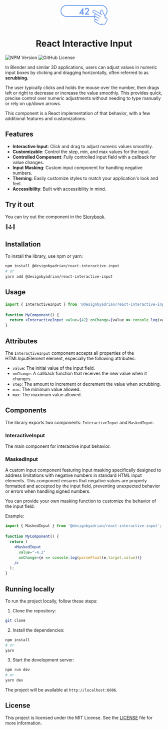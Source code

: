 <center>
  <img src="assets/interactive-input-icon.svg" alt="" height="64" aria-hidden="true" />
  <h1>React Interactive Input</h1>
</center>

![NPM Version](https://img.shields.io/npm/v/%40designbyadrian%2Freact-interactive-input?style=for-the-badge) ![GitHub License](https://img.shields.io/github/license/designbyadrian/react-interactive-input?style=for-the-badge)

In Blender and similar 3D applications, users can adjust values in numeric input boxes by clicking and dragging horizontally, often referred to as **scrubbing.**

The user typically clicks and holds the mouse over the number, then drags left or right to decrease or increase the value smoothly. This provides quick, precise control over numeric adjustments without needing to type manually or rely on up/down arrows.

This component is a React implementation of that behavior, with a few additional features and customizations.

## Features

- **Interactive Input**: Click and drag to adjust numeric values smoothly.
- **Customizable**: Control the step, min, and max values for the input.
- **Controlled Component**: Fully controlled input field with a callback for value changes.
- **Input Masking**: Custom input component for handling negative numbers.
- **Theming**: Easily customize styles to match your application's look and feel.
- **Accessibility**: Built with accessibility in mind.

## Try it out

You can try out the component in the [Storybook](https://designbyadrian.github.io/react-interactive-input).

🦄🕹️🍕

## Installation

To install the library, use npm or yarn:

```bash
npm install @designbyadrian/react-interactive-input
# or
yarn add @designbyadrian/react-interactive-input
```

## Usage

```jsx
import { InteractiveInput } from '@designbyadrian/react-interactive-input';

function MyComponent() {
  return <InteractiveInput value={42} onChange={value => console.log(value)} />;
}
```

## Attributes

The `InteractiveInput` component accepts all properties of the HTMLInputElement element, especially the following attributes:

- `value`: The initial value of the input field.
- `onChange`: A callback function that receives the new value when it changes.
- `step`: The amount to increment or decrement the value when scrubbing.
- `min`: The minimum value allowed.
- `max`: The maximum value allowed.

## Components

The library exports two components: `InteractiveInput` and `MaskedInput`.

### InteractiveInput

The main component for interactive input behavior.

### MaskedInput

A custom input component featuring input masking specifically designed to address limitations with negative numbers in standard HTML input elements. This component ensures that negative values are properly formatted and accepted by the input field, preventing unexpected behavior or errors when handling signed numbers.

You can provide your own masking function to customize the behavior of the input field.

Example:

```jsx
import { MaskedInput } from '@designbyadrian/react-interactive-input';

function MyComponent() {
  return (
    <MaskedInput
      value="-4.2"
      onChange={e => console.log(parseFloat(e.target.value))}
    />
  );
}
```

## Running locally

To run the project locally, follow these steps:

1. Clone the repository:

```bash
git clone
```

2. Install the dependencies:

```bash
npm install
# or
yarn
```

3. Start the development server:

```bash
npm run dev
# or
yarn dev
```

The project will be available at `http://localhost:6006`.

## License

This project is licensed under the MIT License. See the [LICENSE](./LICENSE) file for more information.
